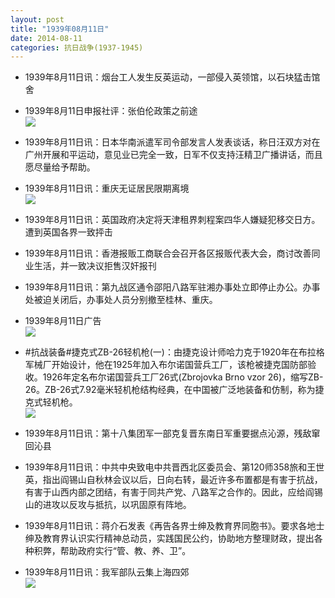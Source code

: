 ```yaml
---
layout: post
title: "1939年08月11日"
date: 2014-08-11
categories: 抗日战争(1937-1945)
---
```


<meta name="referrer" content="no-referrer" />

- 1939年8月11日讯：烟台工人发生反英运动，一部侵入英领馆，以石块猛击馆舍 

- 1939年8月11日申报社评：张伯伦政策之前途 <br/><img src="https://ww2.sinaimg.cn/large/aca367d8jw1ej90qfgfcaj20nc0yfka9.jpg" />

- 1939年8月11日讯：日本华南派遣军司令部发言人发表谈话，称日汪双方对在广州开展和平运动，意见业已完全一致，日军不仅支持汪精卫广播讲话，而且愿尽量给予帮助。 

- 1939年8月11日讯：重庆无证居民限期离境 <br/><img src="https://ww2.sinaimg.cn/large/aca367d8jw1ej8z0lhuhgj203205vmx9.jpg" />

- 1939年8月11日讯：英国政府决定将天津租界刺程案四华人嫌疑犯移交日方。遭到英国各界一致抨击 

- 1939年8月11日讯：香港报贩工商联合会召开各区报贩代表大会，商讨改善同业生活，并一致决议拒售汉奸报刊 

- 1939年8月11日讯：第九战区通令邵阳八路军驻湘办事处立即停止办公。办事处被迫关闭后，办事处人员分别撤至桂林、重庆。 

- 1939年8月11日广告 <br/><img src="https://ww2.sinaimg.cn/large/aca367d8jw1ej8itwatnlj20ok0kiahu.jpg" />

- #抗战装备#捷克式ZB-26轻机枪(一)：由捷克设计师哈力克于1920年在布拉格军械厂开始设计，他在1925年加入布尔诺国营兵工厂，该枪被捷克国防部验收。1926年定名布尔诺国营兵工厂26式(Zbrojovka Brno vzor 26)，缩写ZB-26。ZB-26式7.92毫米轻机枪结构经典，在中国被广泛地装备和仿制，称为捷克式轻机枪。 <br/><img src="https://ww1.sinaimg.cn/large/aca367d8jw1ej8gt8wtmfj20i20wgq8q.jpg" />

- 1939年8月11日讯：第十八集团军一部克复晋东南日军重要据点沁源，残敌窜回沁县 

- 1939年8月11日讯：中共中央致电中共晋西北区委员会、第120师358旅和王世英，指出阎锡山自秋林会议以后，日向右转，最近许多布置都是有害于抗战，有害于山西内部之团结，有害于同共产党、八路军之合作的。因此，应给阎锡山的进攻以反攻与抵抗，以巩固原有阵地。 

- 1939年8月11日讯：蒋介石发表《再告各界士绅及教育界同胞书》。要求各地士绅及教育界认识实行精神总动员，实践国民公约，协助地方整理财政，提出各种积弊，帮助政府实行“管、教、养、卫”。 

- 1939年8月11日讯：我军部队云集上海四郊 <br/><img src="https://ww1.sinaimg.cn/large/aca367d8jw1ej7y0ubvw2j206505v0t8.jpg" />


